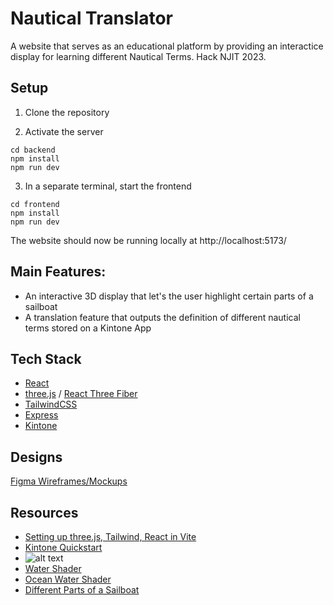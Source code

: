# Nautical Translator
A website that serves as an educational platform by providing an interactice display for learning different Nautical Terms. Hack NJIT 2023.

## Setup
1. Clone the repository

2. Activate the server
```
cd backend
npm install
npm run dev
```

3. In a separate terminal, start the frontend
```
cd frontend
npm install
npm run dev
```

The website should now be running locally at http://localhost:5173/

## Main Features:
- An interactive 3D display that let's the user highlight certain parts of a sailboat
- A translation feature that outputs the definition of different nautical terms stored on a Kintone App

## Tech Stack
- [React](https://react.dev/)
- [three.js](https://threejs.org/) / [React Three Fiber](https://docs.pmnd.rs/react-three-fiber/getting-started/introduction)
- [TailwindCSS](https://tailwindcss.com/docs/installation)
- [Express](https://expressjs.com/)
- [Kintone](https://www.kintone.com/en-us/)

## Designs
[Figma Wireframes/Mockups](https://www.figma.com/file/30T0hq4FHU6iKN7LNjx2bR/Nautical-Boat-Simulator?type=design&node-id=0%3A1&mode=design&t=Styx0ozvdvjHkFBV-1)

## Resources
- [Setting up three.js, Tailwind, React in Vite](https://dev.to/saloship/base-setup-for-3-d-web-dev-30h5)
- [Kintone Quickstart](https://kintone.dev/en/quickstart/)
- ![alt text](https://intlreg.org/wp-content/uploads/2019/10/048-port-starboard-left-right.jpg)
- [Water Shader](https://threejs.org/examples/webgl_water.html)
- [Ocean Water Shader](https://threejs.org/examples/webgl_shaders_ocean.html)
- [Different Parts of a Sailboat](https://www.boatsetter.com/boating-resources/parts-of-a-sailboat#:~:text=The%20basic%20sailing%20boat%20is,the%20backstay%2C%20and%20the%20forestay)
